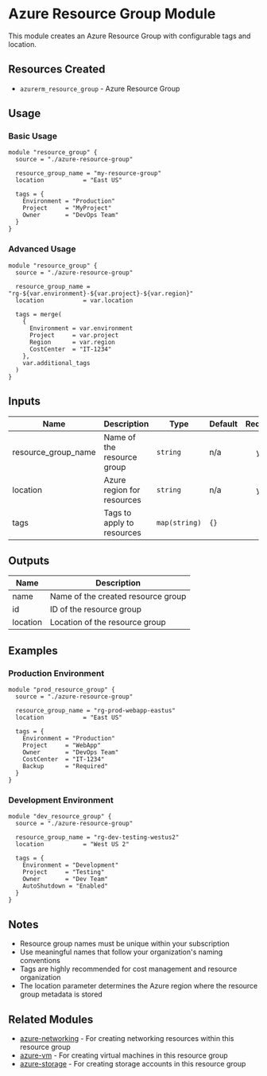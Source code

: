 # Azure Resource Group Module

This module creates an Azure Resource Group with configurable tags and location.

## Resources Created

- `azurerm_resource_group` - Azure Resource Group

## Usage

### Basic Usage

```hcl
module "resource_group" {
  source = "./azure-resource-group"
  
  resource_group_name = "my-resource-group"
  location           = "East US"
  
  tags = {
    Environment = "Production"
    Project     = "MyProject"
    Owner       = "DevOps Team"
  }
}
```

### Advanced Usage

```hcl
module "resource_group" {
  source = "./azure-resource-group"
  
  resource_group_name = "rg-${var.environment}-${var.project}-${var.region}"
  location           = var.location
  
  tags = merge(
    {
      Environment = var.environment
      Project     = var.project
      Region      = var.region
      CostCenter  = "IT-1234"
    },
    var.additional_tags
  )
}
```

## Inputs

| Name | Description | Type | Default | Required |
|------|-------------|------|---------|:--------:|
| resource_group_name | Name of the resource group | `string` | n/a | yes |
| location | Azure region for resources | `string` | n/a | yes |
| tags | Tags to apply to resources | `map(string)` | `{}` | no |

## Outputs

| Name | Description |
|------|-------------|
| name | Name of the created resource group |
| id | ID of the resource group |
| location | Location of the resource group |

## Examples

### Production Environment

```hcl
module "prod_resource_group" {
  source = "./azure-resource-group"
  
  resource_group_name = "rg-prod-webapp-eastus"
  location           = "East US"
  
  tags = {
    Environment = "Production"
    Project     = "WebApp"
    Owner       = "DevOps Team"
    CostCenter  = "IT-1234"
    Backup      = "Required"
  }
}
```

### Development Environment

```hcl
module "dev_resource_group" {
  source = "./azure-resource-group"
  
  resource_group_name = "rg-dev-testing-westus2"
  location           = "West US 2"
  
  tags = {
    Environment = "Development"
    Project     = "Testing"
    Owner       = "Dev Team"
    AutoShutdown = "Enabled"
  }
}
```

## Notes

- Resource group names must be unique within your subscription
- Use meaningful names that follow your organization's naming conventions
- Tags are highly recommended for cost management and resource organization
- The location parameter determines the Azure region where the resource group metadata is stored

## Related Modules

- [azure-networking](./azure-networking/) - For creating networking resources within this resource group
- [azure-vm](./azure-vm/) - For creating virtual machines in this resource group
- [azure-storage](./azure-storage/) - For creating storage accounts in this resource group
